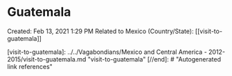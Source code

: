 # Guatemala

Created: Feb 13, 2021 1:29 PM
Related to Mexico (Country/State): [[visit-to-guatemala]]

[//begin]: # "Autogenerated link references for markdown compatibility"
[visit-to-guatemala]: ../../Vagabondians/Mexico and Central America - 2012-2015/visit-to-guatemala.md "visit-to-guatemala"
[//end]: # "Autogenerated link references"